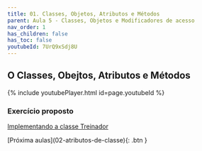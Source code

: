 ```yaml
---
title: 01. Classes, Objetos, Atributos e Métodos
parent: Aula 5 - Classes, Objetos e Modificadores de acesso
nav_order: 1
has_children: false
has_toc: false
youtubeId: 7UrQ9xSdj8U
---
```


## O Classes, Obejtos, Atributos e Métodos

{% include youtubePlayer.html id=page.youtubeId %}

### Exercício proposto

[Implementando a classe Treinador](../../praticas/pp01)

<span class="fs-3 float-right">
[Próxima aulas](02-atributos-de-classe){: .btn }
</span>
